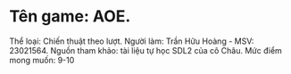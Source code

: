 # Tên game: AOE.
Thể loại: Chiến thuật theo lượt.
Người làm: Trần Hữu Hoàng - MSV: 23021564.
Nguồn tham khảo: tài liệu tự học SDL2 của cô Châu.
Mức điểm mong muốn: 9-10
